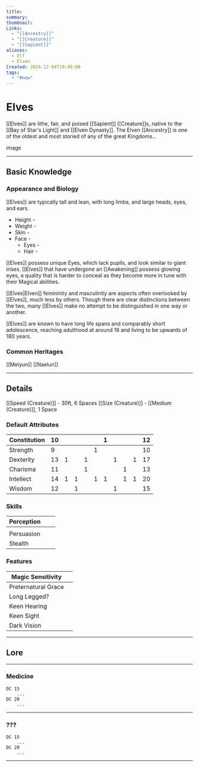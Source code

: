 ```yaml
---
title: 
summary: 
thumbnail: 
Links:
  - "[[Ancestry]]"
  - "[[Creature]]"
  - "[[Sapient]]"
aliases:
  - Elf
  - Elven
Created: 2024-12-04T19:49:00
tags:
  - "#new"
---
```

# Elves
[[Elves]] are lithe, fair, and poised [[Sapient]] [[Creature]]s, native to the [[Bay of Star's Light]] and [[Elven Dynasty]]. The Elven [[Ancestry]] is one of the oldest and most storied of any of the great Kingdoms...

image

----
## **Basic Knowledge**
### **Appearance and Biology**

[[Elves]] are typically tall and lean, with long limbs, and large heads, eyes, and ears. 
- Height - 
- Weight - 
- Skin -
- Face - 
	- Eyes - 
	- Hair - 

 [[Elves]] possess unique Eyes, which lack pupils, and look similar to giant irises. [[Elves]] that have undergone an [[Awakening]] possess glowing eyes, a quality that is harder to conceal as they become more in tune with their Magical abilities.

[[Elves|Elven]] femininity and masculinity are aspects often overlooked by [[Elves]], much less by others. Though there are clear distinctions between the two, many [[Elves]] make no attempt to be distinguished in one way or another.

[[Elves]] are known to have long life spans and comparably short adolescence, reaching adulthood at around 18 and living to be upwards of 180 years.
### **Common Heritages**
[[Meiyun]]
[[Naelun]]

---
## **Details**

[[Speed (Creature)]] - 30ft, 6 Spaces
[[Size (Creature)]] - [[Medium (Creature)]], 1 Space

### **Default Attributes**
| Constitution | 10  |     |     |     |     | 1   |     |     |     | 12  |
| ------------ | --- | --- | --- | --- | --- | --- | --- | --- | --- | --- |
| Strength     | 9   |     |     |     | 1   |     |     |     |     | 10  |
| Dexterity    | 13  | 1   |     | 1   |     |     | 1   |     | 1   | 17  |
| Charisma     | 11  |     |     | 1   |     |     |     | 1   |     | 13  |
| Intellect    | 14  | 1   | 1   |     | 1   | 1   |     | 1   | 1   | 20  |
| Wisdom       | 12  |     | 1   |     |     |     | 1   |     |     | 15  |
### **Skills**
| Perception |     |     |
| ---------- | --- | --- |
|            |     |     |
| Persuasion |     |     |
| Stealth    |     |     |
### **Features**
| Magic Sensitivity   |     |
| ------------------- | --- |
| Preternatural Grace |     |
| Long Legged?        |     |
| Keen Hearing        |     |
| Keen Sight          |     |
| Dark Vision         |     |

----
## **Lore**
---
### **Medicine**
	DC 15
		...
	DC 20
		...
----
### **???**
	DC 15
		...
	DC 20
		...
----
